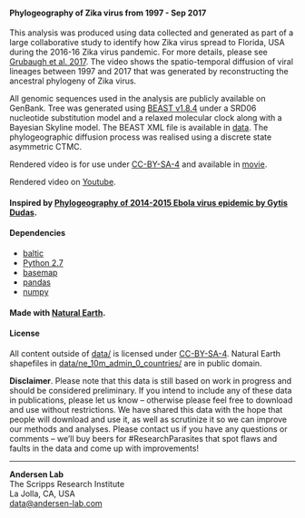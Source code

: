 #### Phylogeography of Zika virus from 1997 - Sep 2017

This analysis was produced using data collected and generated as part of a large collaborative study to identify how Zika virus spread to Florida, USA during the 2016-16 Zika virus pandemic. For more details, please see [Grubaugh et al. 2017](https://www.nature.com/articles/nature22400). The video shows the spatio-temporal diffusion of viral lineages between 1997 and 2017 that was generated by reconstructing the ancestral phylogeny of Zika virus. 

All genomic sequences used in the analysis are publicly available on GenBank. Tree was generated using [BEAST v1.8.4](http://beast.community/) under a SRD06 nucleotide substitution model and a relaxed molecular clock along with a Bayesian Skyline model. The BEAST XML file is available in [data](https://github.com/andersen-lab/zika-phylogeography/tree/master/data). The phylogeographic diffusion process was realised using a discrete state asymmetric CTMC. 

Rendered video is for use under [CC-BY-SA-4](https://choosealicense.com/licenses/cc-by-sa-4.0/) and available in [movie](https://github.com/andersen-lab/zika-phylogeography/tree/master/movie).

Rendered video on [Youtube](https://youtu.be/ul1KYj13Isw).

#### Inspired by [Phylogeography of 2014-2015 Ebola virus epidemic by Gytis Dudas](https://github.com/ebov/space-time).

#### Dependencies

* [baltic](https://github.com/blab/baltic)
* [Python 2.7](https://www.python.org/downloads/release/python-2714/)
* [basemap](http://matplotlib.org/basemap/)
* [pandas](https://pandas.pydata.org/)
* [numpy](http://www.numpy.org/)

#### Made with [Natural Earth](http://www.naturalearthdata.com/).

#### License
All content outside of [data/](https://github.com/andersen-lab/zika-phylogeography/tree/master/data) is  licensed under [CC-BY-SA-4](https://choosealicense.com/licenses/cc-by-sa-4.0/).
Natural Earth shapefiles in [data/ne_10m_admin_0_countries/](https://github.com/andersen-lab/zika-phylogeography/tree/master/data/ne_10m_admin_0_countries) are in public domain.

**Disclaimer**. Please note that this data is still based on work in progress and should be considered preliminary. If you intend to include any of these data in publications, please let us know – otherwise please feel free to download and use without restrictions. We have shared this data with the hope that people will download and use it, as well as scrutinize it so we can improve our methods and analyses. Please contact us if you have any questions or comments – we’ll buy beers for #ResearchParasites that spot flaws and faults in the data and come up with improvements!

---
**Andersen Lab**  
The Scripps Research Institute  
La Jolla, CA, USA  
[data@andersen-lab.com](mailto:data@andersen-lab.com)
